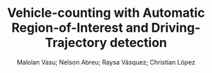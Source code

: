 ---
paperId: 33
author: Malolan Vasu; Nelson Abreu; Raysa Vásquez; Christian López
title: Vehicle-counting with Automatic Region-of-Interest and Driving-Trajectory detection
pdf: paper_33.pdf
poster: 
pitch: 
type: Oral
topic: Computer Vision
category: Extended Abstract
link: --
conference: icml
year: 2021
tags: icml-2021
---